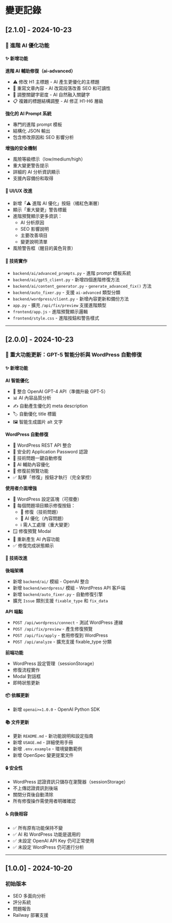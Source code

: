# 變更記錄

## [2.1.0] - 2024-10-23

### 🚀 進階 AI 優化功能

#### ✨ 新增功能

**進階 AI 輔助修復（ai-advanced）**

- ⚠️ 修改 H1 主標題 - AI 產生更優化的主標題
- 📝 重寫文章內容 - AI 改寫段落改善 SEO 和可讀性
- 🎯 調整關鍵字密度 - AI 自然融入關鍵字
- 📋 複雜的標題結構調整 - AI 修正 H1-H6 層級

**強化的 AI Prompt 系統**

- 專門的進階 prompt 模板
- 結構化 JSON 輸出
- 包含修改原因和 SEO 影響分析

**增強的安全機制**

- 風險等級標示（low/medium/high）
- 重大變更警告提示
- 詳細的 AI 分析資訊顯示
- 支援內容備份和取得

#### 🎨 UI/UX 改進

- 新增「⚠️ 進階 AI 優化」按鈕（橘紅色漸層）
- 顯示「重大變更」警告標籤
- 進階預覽顯示更多資訊：
  - AI 分析原因
  - SEO 影響說明
  - 主要改善項目
  - 變更說明清單
- 風險警告框（醒目的黃色背景）

#### 🔧 技術實作

- `backend/ai/advanced_prompts.py` - 進階 prompt 模板系統
- `backend/ai/gpt5_client.py` - 新增四個進階修復方法
- `backend/ai/content_generator.py` - `generate_advanced_fix()` 方法
- `backend/auto_fixer.py` - 支援 `ai-advanced` 類型分類
- `backend/wordpress/client.py` - 新增內容更新和備份方法
- `app.py` - 擴充 `/api/fix/preview` 支援進階類型
- `frontend/app.js` - 進階預覽顯示邏輯
- `frontend/style.css` - 進階按鈕和警告樣式

---

## [2.0.0] - 2024-10-23

### 🎉 重大功能更新：GPT-5 智能分析與 WordPress 自動修復

#### ✨ 新增功能

**AI 智能優化**

- 🤖 整合 OpenAI GPT-4 API（準備升級 GPT-5）
- 📊 AI 內容品質分析
- ✍️ 自動產生優化的 meta description
- 🏷️ 自動優化 title 標籤
- 🖼️ 智能生成圖片 alt 文字

**WordPress 自動修復**

- 🔌 WordPress REST API 整合
- 🔐 安全的 Application Password 認證
- 🔧 技術問題一鍵自動修復
- 🤖 AI 輔助內容優化
- 👀 修復前預覽功能
- ✅ 點擊「修復」按鈕才執行（完全掌控）

**使用者介面增強**

- 📝 WordPress 設定區塊（可摺疊）
- 🔘 每個問題項目顯示修復按鈕：
  - 🔧 修復（技術問題）
  - 🤖 AI 優化（內容問題）
  - ℹ️ 需人工處理（重大變更）
- 🪟 修復預覽 Modal
- 🔄 重新產生 AI 內容功能
- ✅ 修復完成狀態顯示

#### 🔧 技術改進

**後端架構**

- 新增 `backend/ai/` 模組 - OpenAI 整合
- 新增 `backend/wordpress/` 模組 - WordPress API 客戶端
- 新增 `backend/auto_fixer.py` - 自動修復引擎
- 擴充 `Issue` 類別支援 `fixable_type` 和 `fix_data`

**API 端點**

- `POST /api/wordpress/connect` - 測試 WordPress 連線
- `POST /api/fix/preview` - 產生修復預覽
- `POST /api/fix/apply` - 套用修復到 WordPress
- `POST /api/analyze` - 擴充支援 fixable_type 分類

**前端功能**

- WordPress 設定管理（sessionStorage）
- 修復流程實作
- Modal 對話框
- 即時狀態更新

#### 📦 依賴更新

- 新增 `openai>=1.0.0` - OpenAI Python SDK

#### 📚 文件更新

- 更新 `README.md` - 新功能說明和設定指南
- 新增 `USAGE.md` - 詳細使用手冊
- 新增 `.env.example` - 環境變數範例
- 新增 OpenSpec 變更提案文件

#### 🔒 安全性

- WordPress 認證資訊只儲存在瀏覽器（sessionStorage）
- 不上傳認證資訊到後端
- 關閉分頁後自動清除
- 所有修復操作需使用者明確確認

#### ♿️ 向後相容

- ✅ 所有原有功能保持不變
- ✅ AI 和 WordPress 功能是選用的
- ✅ 未設定 OpenAI API Key 仍可正常使用
- ✅ 未設定 WordPress 仍可進行分析

---

## [1.0.0] - 2024-10-20

### 初始版本

- SEO 多面向分析
- 評分系統
- 問題報告
- Railway 部署支援
